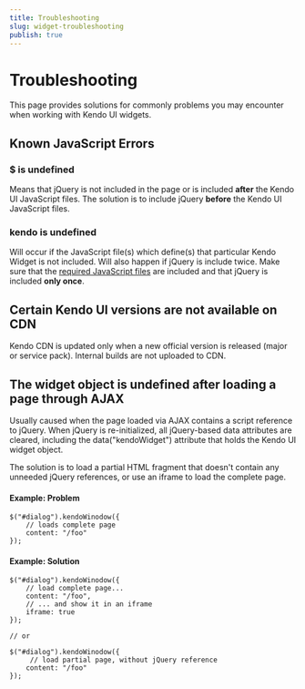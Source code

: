 ```yaml
---
title: Troubleshooting
slug: widget-troubleshooting
publish: true
---
```


# Troubleshooting

This page provides solutions for commonly problems you may encounter when working with Kendo UI widgets.

## Known JavaScript Errors

### $ is undefined

Means that jQuery is not included in the page or is included **after** the Kendo UI JavaScript files. The solution is to include jQuery **before** the Kendo UI JavaScript files.

### kendo<WidgetName> is undefined

Will occur if the JavaScript file(s) which define(s) that particular Kendo Widget is not included. Will also happen if jQuery is include twice. Make sure that the [required JavaScript files](/getting-started/javascript-dependencies)
are included and that jQuery is included **only once**.

## Certain Kendo UI versions are not available on CDN

Kendo CDN is updated only when a new official version is released (major or service pack). Internal builds are not uploaded to CDN.

## The widget object is undefined after loading a page through AJAX

Usually caused when the page loaded via AJAX contains a script reference to jQuery. When jQuery is re-initialized, all jQuery-based data attributes are cleared, including the data("kendoWidget") attribute that holds the Kendo UI widget object.

The solution is to load a partial HTML fragment that doesn't contain any unneeded jQuery references, or use an iframe to load the complete page.

#### Example: Problem

    $("#dialog").kendoWinodow({
        // loads complete page
        content: "/foo"
    });

#### Example: Solution

    $("#dialog").kendoWinodow({
        // load complete page...
        content: "/foo",
        // ... and show it in an iframe
        iframe: true
    });

    // or

    $("#dialog").kendoWinodow({
         // load partial page, without jQuery reference
        content: "/foo"
    });
